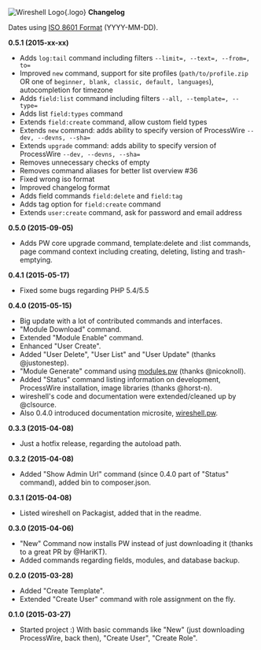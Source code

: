 ![Wireshell Logo](/assets/img/favicon-16x16.png){.logo} **Changelog**

Dates using [ISO 8601 Format](http://www.iso.org/iso/iso8601) (YYYY-MM-DD).

**0.5.1 (2015-xx-xx)** 

- Adds `log:tail` command including filters `--limit=, --text=, --from=, to=`
- Improved `new` command, support for site profiles (`path/to/profile.zip` OR one of `beginner, blank, classic, default, languages`), autocompletion for timezone
- Adds `field:list` command including filters `--all, --template=, --type=`
- Adds list `field:types` command
- Extends `field:create` command, allow custom field types
- Extends `new` command: adds ability to specify version of ProcessWire `--dev, --devns, --sha=`
- Extends `upgrade` command: adds ability to specify version of ProcessWire `--dev, --devns, --sha=`
- Removes unnecessary checks of empty
- Removes command aliases for better list overview #36
- Fixed wrong iso format
- Improved changelog format
- Adds field commands `field:delete` and `field:tag`
- Adds tag option for `field:create` command
- Extends `user:create` command, ask for password and email address

**0.5.0 (2015-09-05)** 

- Adds PW core upgrade command, template:delete and :list commands, page command context including creating, deleting, listing and trash-emptying.

**0.4.1 (2015-05-17)** 

- Fixed some bugs regarding PHP 5.4/5.5

**0.4.0 (2015-05-15)** 

- Big update with a lot of contributed commands and interfaces. 
- "Module Download" command.
- Extended "Module Enable" command.
- Enhanced "User Create". 
- Added "User Delete", "User List" and "User Update" (thanks @justonestep). 
- "Module Generate" command using <a href="http://modules.pw">modules.pw</a> (thanks @nicoknoll). 
- Added "Status" command listing information on development, ProcessWire installation, image libraries (thanks
                  @horst-n).
- wireshell's code and documentation were extended/cleaned up by @clsource. 
- Also 0.4.0 introduced documentation microsite, [wireshell.pw](http://wireshell.pw).

**0.3.3 (2015-04-08)**

- Just a hotfix release, regarding the autoload path.

**0.3.2 (2015-04-08)** 

- Added "Show Admin Url" command (since 0.4.0 part of "Status" command), added bin to composer.json.

**0.3.1 (2015-04-08)** 

- Listed wireshell on Packagist, added that in the readme.

**0.3.0 (2015-04-06)** 

- "New" Command now installs PW instead of just downloading it (thanks to a great PR by @HariKT). 
- Added commands regarding fields, modules, and database backup.

**0.2.0 (2015-03-28)** 

- Added "Create Template".
- Extended "Create User" command with role assignment on the fly.

**0.1.0 (2015-03-27)** 

- Started project :) With basic commands like "New" (just downloading ProcessWire, back then), "Create User", "Create Role".
